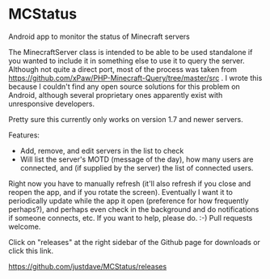 MCStatus
========

Android app to monitor the status of Minecraft servers

The MinecraftServer class is intended to be able to be used standalone if you wanted to include it in something else to use it to query the server.  Although not quite a direct port, most of the process was taken from https://github.com/xPaw/PHP-Minecraft-Query/tree/master/src . I wrote this because I couldn't find any open source solutions for this problem on Android, although several proprietary ones apparently exist with unresponsive developers.

Pretty sure this currently only works on version 1.7 and newer servers.

Features:

* Add, remove, and edit servers in the list to check
* Will list the server's MOTD (message of the day), how many users are connected, and (if supplied by the server) the list of connected users.

Right now you have to manually refresh (it'll also refresh if you close and reopen the app, and if you rotate the screen).  Eventually I want it to periodically update while the app it open (preference for how frequently perhaps?), and perhaps even check in the background and do notifications if someone connects, etc.
If you want to help, please do. :-)  Pull requests welcome.

Click on "releases" at the right sidebar of the Github page for downloads or click this link.

https://github.com/justdave/MCStatus/releases
